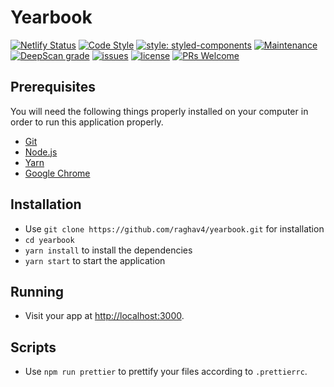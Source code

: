 # Yearbook

[![Netlify Status](https://api.netlify.com/api/v1/badges/4b51861c-b2bc-491d-ac10-ec0e47642f87/deploy-status)](https://app.netlify.com/sites/agitated-cori-7fbfe8/deploys)
[![Code Style](https://badgen.net/badge/code%20style/airbnb/ff5a5f?icon=airbnb)](https://github.com/airbnb/javascript)
[![style: styled-components](https://img.shields.io/badge/style-%F0%9F%92%85%20styled--components-orange.svg?colorB=daa357&colorA=db748e)](https://github.com/styled-components/styled-components)
[![Maintenance](https://img.shields.io/badge/Maintained%3F-yes-green.svg)](https://github.com/raghav4/yearbook/graphs/commit-activity)
[![DeepScan grade](https://deepscan.io/api/teams/8189/projects/10344/branches/153804/badge/grade.svg)](https://deepscan.io/dashboard#view=project&tid=8189&pid=10344&bid=153804)
[![issues](https://img.shields.io/github/issues/raghav4/yearbook)](https://github.com/raghav4/Yearbook/issues)
[![license](https://img.shields.io/github/license/raghav4/yearbook)](https://github.com/raghav4/Yearbook/blob/master/LICENSE)
[![PRs Welcome](https://img.shields.io/badge/PRs-welcome-green.svg)](#)

## Prerequisites

You will need the following things properly installed on your computer in order
to run this application properly.

- [Git](https://git-scm.com/)
- [Node.js](https://nodejs.org/)
- [Yarn](https://yarnpkg.com/)
- [Google Chrome](https://google.com/chrome/)

## Installation

- Use `git clone https://github.com/raghav4/yearbook.git` for installation
- `cd yearbook`
- `yarn install` to install the dependencies
- `yarn start` to start the application

## Running

- Visit your app at [http://localhost:3000](http://localhost:3000).

## Scripts

- Use `npm run prettier` to prettify your files according to `.prettierrc`.
